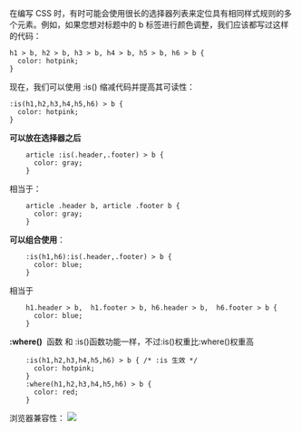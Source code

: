 在编写 CSS 时，有时可能会使用很长的选择器列表来定位具有相同样式规则的多个元素。例如，如果您想对标题中的 b 标签进行颜色调整，我们应该都写过这样的代码：
```
h1 > b, h2 > b, h3 > b, h4 > b, h5 > b, h6 > b {
  color: hotpink;
}
```
现在，我们可以使用 :is() 缩减代码并提高其可读性：
```
:is(h1,h2,h3,h4,h5,h6) > b {
  color: hotpink;
}
```
**可以放在选择器之后**
```
    article :is(.header,.footer) > b {
      color: gray;
    }
```
相当于：
```
    article .header b, article .footer b {
      color: gray;
    }
```
**可以组合使用**：
```
    :is(h1,h6):is(.header,.footer) > b {
      color: blue;
    }
```
相当于
```
    h1.header > b,  h1.footer > b, h6.header > b,  h6.footer > b {
      color: blue;
    }
```
**:where()**  函数 和 :is()函数功能一样，不过:is()权重比:where()权重高
```
    :is(h1,h2,h3,h4,h5,h6) > b { /* :is 生效 */
      color: hotpink;
    }
    :where(h1,h2,h3,h4,h5,h6) > b {
      color: red;
    }
```
浏览器兼容性：
![](https://p3-juejin.byteimg.com/tos-cn-i-k3u1fbpfcp/4f60fc045ac44391b852d4469fd3c8fb~tplv-k3u1fbpfcp-zoom-1.image)